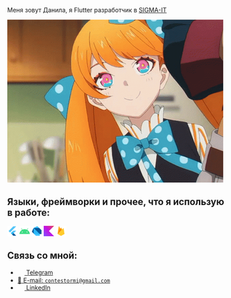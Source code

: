 Меня зовут Данила, я Flutter разработчик в [SIGMA-IT](https://sigma-it.ru/)

<img src = "titan.gif" /> 

## Языки, фреймворки и прочее, что я использую в работе:

<code><img height="24" src="https://raw.githubusercontent.com/github/explore/80688e429a7d4ef2fca1e82350fe8e3517d3494d/topics/flutter/flutter.png"></code>
<code><img height="24" src="https://raw.githubusercontent.com/github/explore/80688e429a7d4ef2fca1e82350fe8e3517d3494d/topics/android/android.png"></code>
<code><img height="24" src="https://raw.githubusercontent.com/github/explore/80688e429a7d4ef2fca1e82350fe8e3517d3494d/topics/dart/dart.png"></code>
<code><img height="24" src="https://raw.githubusercontent.com/github/explore/80688e429a7d4ef2fca1e82350fe8e3517d3494d/topics/kotlin/kotlin.png"></code>
<code><img height="24" src="https://raw.githubusercontent.com/github/explore/80688e429a7d4ef2fca1e82350fe8e3517d3494d/topics/firebase/firebase.png"></code>

## Связь со мной: 
- <a href="https://t.me/contestormi"><img src="https://upload.wikimedia.org/wikipedia/commons/thumb/8/82/Telegram_logo.svg/768px-Telegram_logo.svg.png" width=16 height=16 align="center" /> Telegram</a>
- <a href="mailto:contestormi@gmail.com"> 📩  E-mail: `contestormi@gmail.com`</a>
- <a href="https://www.linkedin.com/in/contestormi/"> <img src ="https://content.linkedin.com/content/dam/me/business/en-us/amp/brand-site/v2/bg/LI-Bug.svg.original.svg" width=16 height=16 align="center" /> LinkedIn</a>



